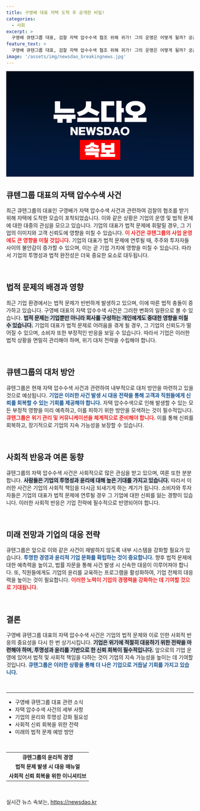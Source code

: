 ```yaml
---
title: 구영배 대표 자택 도착 후 공개한 비밀!
categories:
  - 사회
excerpt: >
  구영배 큐텐그룹 대표, 검찰 자택 압수수색 협조 위해 귀가! 그의 운명은 어떻게 될까? 궁금증을 자아내는 사건의 전말을 지금 확인하세요!
feature_text: >
  구영배 큐텐그룹 대표, 검찰 자택 압수수색 협조 위해 귀가! 그의 운명은 어떻게 될까? 궁금증을 자아내는 사건의 전말을 지금 확인하세요!
image: '/assets/img/newsdao_breakingnews.jpg'
---
```


<p><img src="/assets/img/newsdao_breakingnews.jpg" alt="bookingtag 속보" /></p>

<h2 data-ke-size="size26">큐텐그룹 대표의 자택 압수수색 사건</h2>

<p data-ke-size="size16">최근 큐텐그룹의 대표인 구영배가 자택 압수수색 사건과 관련하여 검찰의 협조를 받기 위해 자택에 도착한 모습이 포착되었습니다. 이와 같은 상황은 기업의 운영 및 법적 문제에 대한 대중의 관심을 모으고 있습니다. 기업의 대표가 법적 문제에 휘말릴 경우, 그 기업의 이미지와 고객 신뢰도에 영향을 미칠 수 있습니다. <b><span style="color: #ee2323;">이 사건은 큐텐그룹의 사업 운영에도 큰 영향을 미칠 것입니다.</span></b> 기업의 대표가 법적 문제에 연루될 때, 주주와 투자자들 사이의 불안감이 증가할 수 있으며, 이는 곧 기업 가치에 영향을 미칠 수 있습니다. 따라서 기업의 투명성과 법적 완전성은 더욱 중요한 요소로 대두됩니다.</p>

<p data-ke-size="size16">&nbsp;</p>

<h2 data-ke-size="size26">법적 문제의 배경과 영향</h2>

<p data-ke-size="size16">최근 기업 환경에서는 법적 문제가 빈번하게 발생하고 있으며, 이에 따른 법적 충돌이 증가하고 있습니다. 구영배 대표의 자택 압수수색 사건은 그러한 변화의 일환으로 볼 수 있습니다. <b><span style="background-color: #21538527;">법적 문제는 기업뿐만 아니라 회사를 구성하는 개인에게도 중대한 영향을 미칠 수 있습니다.</span></b> 기업의 대표가 법적 문제로 어려움을 겪게 될 경우, 그 기업의 신뢰도가 떨어질 수 있으며, 소비자 또한 부정적인 반응을 보일 수 있습니다. 따라서 기업은 이러한 법적 상황을 면밀히 관리해야 하며, 위기 대처 전략을 수립해야 합니다.</p>

<p data-ke-size="size16">&nbsp;</p>

<h2 data-ke-size="size26">큐텐그룹의 대처 방안</h2>

<p data-ke-size="size16">큐텐그룹은 현재 자택 압수수색 사건과 관련하여 내부적으로 대처 방안을 마련하고 있을 것으로 예상됩니다. <b><span style="color: #1a5490;">기업은 이러한 사건 발생 시 대응 전략을 통해 고객과 직원들에게 신뢰를 회복할 수 있는 기회를 제공해야 합니다.</span></b> 자택 압수수색으로 인해 발생할 수 있는 모든 부정적 영향을 미리 예측하고, 이를 피하기 위한 방안을 모색하는 것이 필수적입니다. <b><span style="color: #ee2323;">큐텐그룹은 위기 관리 및 커뮤니케이션을 체계적으로 준비해야 합니다.</span></b> 이를 통해 신뢰를 회복하고, 장기적으로 기업의 지속 가능성을 보장할 수 있습니다.</p>

<p data-ke-size="size16">&nbsp;</p>

<h2 data-ke-size="size26">사회적 반응과 여론 동향</h2>

<p data-ke-size="size16">큐텐그룹의 자택 압수수색 사건은 사회적으로 많은 관심을 받고 있으며, 여론 또한 분분합니다. <b><span style="background-color: #21538527;">사람들은 기업의 투명성과 윤리에 대해 높은 기대를 가지고 있습니다.</span></b> 따라서 이러한 사건은 기업의 사회적 책임을 다시금 되새기게 하는 계기가 됩니다. 소비자와 투자자들은 기업의 대표가 법적 문제에 연루될 경우 그 기업에 대한 신뢰를 잃는 경향이 있습니다. 이러한 사회적 반응은 기업 전략에 필수적으로 반영되어야 합니다.</p>

<p data-ke-size="size16">&nbsp;</p>

<h2 data-ke-size="size26">미래 전망과 기업의 대응 전략</h2>

<p data-ke-size="size16">큐텐그룹은 앞으로 이와 같은 사건이 재발하지 않도록 내부 시스템을 강화할 필요가 있습니다. <b><span style="color: #1a5490;">투명한 경영과 윤리적 기업 문화를 확립하는 것이 중요합니다.</span></b> 향후 법적 문제에 대한 예측력을 높이고, 법률 자문을 통해 사건 발생 시 신속한 대응이 이루어져야 합니다. 또, 직원들에게도 기업의 윤리를 교육하는 프로그램을 활성화하여, 기업 전체의 대응력을 높이는 것이 필요합니다. <b><span style="color: #ee2323;">이러한 노력이 기업의 경쟁력을 강화하는 데 기여할 것으로 기대됩니다.</span></b></p>

<p data-ke-size="size16">&nbsp;</p>

<h2 data-ke-size="size26">결론</h2>

<p data-ke-size="size16">구영배 큐텐그룹 대표의 자택 압수수색 사건은 기업의 법적 문제와 이로 인한 사회적 반응의 중요성을 다시 한 번 상기시킵니다. <b><span style="background-color: #21538527;">기업은 위기에 적절히 대응하기 위한 전략을 마련해야 하며, 투명성과 윤리를 기반으로 한 신뢰 회복이 필수적입니다.</span></b> 앞으로의 기업 운영에 있어서 법적 및 사회적 책임을 다하는 것이 기업의 지속 가능성을 높이는 데 기여할 것입니다. <b><span style="color: #1a5490;">큐텐그룹은 이러한 상황을 통해 더 나은 기업으로 거듭날 기회를 가지고 있습니다.</span></b></p> 

<p data-ke-size="size16">&nbsp;</p>

<hr>

<ul>
    <li>구영배 큐텐그룹 대표 관련 소식</li>
    <li>자택 압수수색 사건의 세부 사항</li>
    <li>기업의 윤리와 투명성 강화 필요성</li>
    <li>사회적 신뢰 회복을 위한 전략</li>
    <li>미래의 법적 문제 예방 방안</li>
</ul> 

<p data-ke-size="size16">&nbsp;</p>

<table style="width: 100%;">
    <tr>
        <td style="text-align: center; height: 17px;"><b>큐텐그룹의 윤리적 경영</b></td>
    </tr>
    <tr>
        <td style="text-align: center; height: 17px;"><b>법적 문제 발생 시 대응 매뉴얼</b></td>
    </tr>
    <tr>
        <td style="text-align: center; height: 17px;"><b>사회적 신뢰 회복을 위한 이니셔티브</b></td>
    </tr>
</table>

<p data-ke-size="size16">&nbsp;</p>
실시간 뉴스 속보는, <a href="https://newsdao.kr" rel="dofollow">https://newsdao.kr</a>


